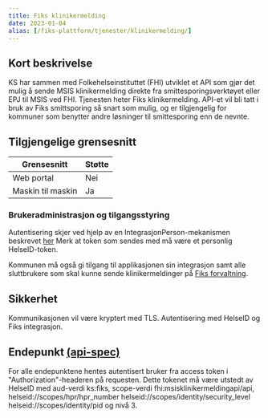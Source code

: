 ```yaml
---
title: Fiks klinikermelding
date: 2023-01-04
alias: [/fiks-plattform/tjenester/klinikermelding/]
---
```


## Kort beskrivelse
KS har sammen med Folkehelseinstituttet (FHI) utviklet et API som gjør det mulig å sende MSIS klinikermelding direkte fra smittesporingsverktøyet eller EPJ til MSIS ved FHI. Tjenesten heter Fiks klinikermelding. API-et vil bli tatt i bruk av Fiks smittsporing så snart som mulig, og er tilgjengelig for kommuner som benytter andre løsninger til smittesporing enn de nevnte.

## Tilgjengelige grensesnitt
| Grensesnitt | Støtte |
|------|------|
| Web portal | Nei |
| Maskin til maskin | Ja |

### Brukeradministrasjon og tilgangsstyring
Autentisering  skjer ved hjelp av en IntegrasjonPerson-mekanismen beskrevet [her](https://ks-no.github.io/fiks-plattform/integrasjoner/#integrasjon-person)
Merk at token som sendes med må være et personlig HelseID-token.

Kommunen må også gi tilgang til applikasjonen sin integrasjon samt alle sluttbrukere som skal kunne sende klinikermeldinger på [Fiks forvaltning](https://forvaltning.fiks.ks.no/).

## Sikkerhet
Kommunikasjonen vil være kryptert med TLS. Autentisering med HelseID og Fiks integrasjon.

## Endepunkt [(api-spec)](https://editor.swagger.io/?url=https://developers.fiks.ks.no/api/klinikermelding-api-v1.json)

For alle endepunktene hentes autentisert bruker fra access token i "Authorization"-headeren på requesten. Dette tokenet 
må være utstedt av HelseID med aud-verdi ks:fiks, scope-verdi fhi:msisklinikermeldingapi/api, helseid://scopes/hpr/hpr_number helseid://scopes/identity/security_level helseid://scopes/identity/pid og nivå 3.

